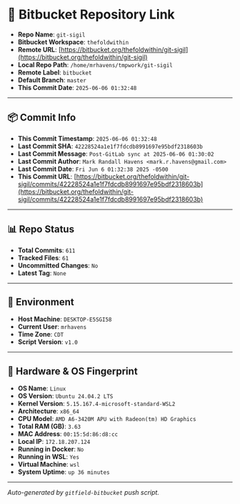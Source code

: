 # 🔗 Bitbucket Repository Link

- **Repo Name**: `git-sigil`
- **Bitbucket Workspace**: `thefoldwithin`
- **Remote URL**: [https://bitbucket.org/thefoldwithin/git-sigil](https://bitbucket.org/thefoldwithin/git-sigil)
- **Local Repo Path**: `/home/mrhavens/tmpwork/git-sigil`
- **Remote Label**: `bitbucket`
- **Default Branch**: `master`
- **This Commit Date**: `2025-06-06 01:32:48`

---

## 📦 Commit Info

- **This Commit Timestamp**: `2025-06-06 01:32:48`
- **Last Commit SHA**: `42228524a1e1f7fdcdb8991697e95bdf2318603b`
- **Last Commit Message**: `Post-GitLab sync at 2025-06-06 01:30:02`
- **Last Commit Author**: `Mark Randall Havens <mark.r.havens@gmail.com>`
- **Last Commit Date**: `Fri Jun 6 01:32:38 2025 -0500`
- **This Commit URL**: [https://bitbucket.org/thefoldwithin/git-sigil/commits/42228524a1e1f7fdcdb8991697e95bdf2318603b](https://bitbucket.org/thefoldwithin/git-sigil/commits/42228524a1e1f7fdcdb8991697e95bdf2318603b)

---

## 📊 Repo Status

- **Total Commits**: `611`
- **Tracked Files**: `61`
- **Uncommitted Changes**: `No`
- **Latest Tag**: `None`

---

## 🧭 Environment

- **Host Machine**: `DESKTOP-E5SGI58`
- **Current User**: `mrhavens`
- **Time Zone**: `CDT`
- **Script Version**: `v1.0`

---

## 🧬 Hardware & OS Fingerprint

- **OS Name**: `Linux`
- **OS Version**: `Ubuntu 24.04.2 LTS`
- **Kernel Version**: `5.15.167.4-microsoft-standard-WSL2`
- **Architecture**: `x86_64`
- **CPU Model**: `AMD A6-3420M APU with Radeon(tm) HD Graphics`
- **Total RAM (GB)**: `3.63`
- **MAC Address**: `00:15:5d:86:d8:cc`
- **Local IP**: `172.18.207.124`
- **Running in Docker**: `No`
- **Running in WSL**: `Yes`
- **Virtual Machine**: `wsl`
- **System Uptime**: `up 36 minutes`

---

_Auto-generated by `gitfield-bitbucket` push script._
